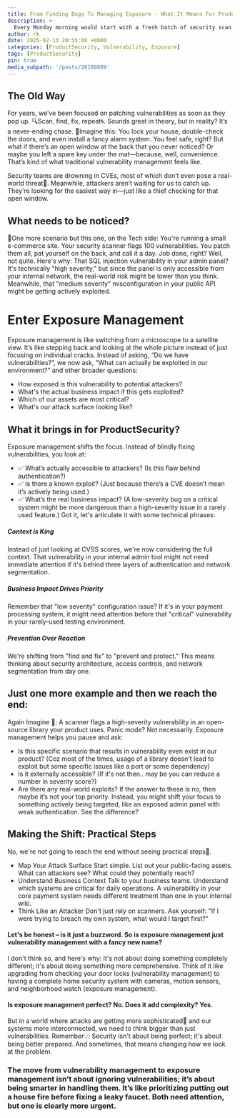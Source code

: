 ```yaml
---
title: From Finding Bugs To Managing Exposure - What It Means For Product Security
description: >-
  Every Monday morning would start with a fresh batch of security scan results, and we would dive into the endless cycle of patch-and-repeat. Sound familiar? Then let's dive in🏊‍♂️
author: rk
date: 2025-02-13 20:55:00 +0800
categories: [ProductSecurity, Vulnerability, Exposure]
tags: [ProductSecurity]
pin: true
media_subpath: '/posts/20180809'
---
```


## The Old Way
For years, we’ve been focused on patching vulnerabilities as soon as they pop up. 🔍Scan, find, fix, repeat🌀. Sounds great in theory, but in reality? It’s a never-ending chase. 
💭Imagine this: You lock your house, double-check the doors, and even install a fancy alarm system. You feel safe, right? 
But what if there’s an open window at the back that you never noticed? Or maybe you left a spare key under the mat—because, well, convenience. That’s kind of what traditional vulnerability management feels like.

Security teams are drowning in CVEs, most of which don’t even pose a real-world threat📢. Meanwhile, attackers aren’t waiting for us to catch up. They’re looking for the easiest way in—just like a thief checking for that open window.

## What needs to be noticed?
💭One more scenario but this one, on the Tech side: You're running a small e-commerce site. Your security scanner flags 100 vulnerabilities. You patch them all, pat yourself on the back, and call it a day. Job done, right?
Well, not quite. Here's why:
That SQL injection vulnerability in your admin panel? It's technically "high severity," but since the panel is only accessible from your internal network, the real-world risk might be lower than you think. 
Meanwhile, that "medium severity" misconfiguration in your public API might be getting actively exploited.

# Enter Exposure Management
Exposure management is like switching from a microscope to a satellite view. It’s like stepping back and looking at the whole picture instead of just focusing on individual cracks. 
Instead of asking, “Do we have vulnerabilities?”, we now ask, “What can actually be exploited in our environment?” and other broader questions:
* How exposed is this vulnerability to potential attackers?
* What's the actual business impact if this gets exploited?
* Which of our assets are most critical?
* What's our attack surface looking like?
  
## What it brings in for ProductSecurity?
Exposure management shifts the focus. Instead of blindly fixing vulnerabilities, you look at:
* ✅ What’s actually accessible to attackers? (Is this flaw behind authentication?)
* ✅ Is there a known exploit? (Just because there’s a CVE doesn’t mean it’s actively being used.)
* ✅ What’s the real business impact? (A low-severity bug on a critical system might be more dangerous than a high-severity issue in a rarely used feature.)
Got it, let's articulate it with some technical phrases:
##### Context is King
Instead of just looking at CVSS scores, we're now considering the full context. That vulnerability in your internal admin tool might not need immediate attention if it's behind three layers of authentication and network segmentation.
##### Business Impact Drives Priority
Remember that "low severity" configuration issue? If it's in your payment processing system, it might need attention before that "critical" vulnerability in your rarely-used testing environment.
##### Prevention Over Reaction
We're shifting from "find and fix" to "prevent and protect." This means thinking about security architecture, access controls, and network segmentation from day one.

## Just one more example and then we reach the end:
Again Imagine 💭: A scanner flags a high-severity vulnerability in an open-source library your product uses. Panic mode? Not necessarily. 
Exposure management helps you pause and ask:
* Is this specific scenario that results in vulnerability even exist in our product? (Coz most of the times, usage of a library doesn't lead to exploit but some specific issues like a port or some dependency)
* Is it externally accessible? (If it's not then.. may be you can reduce a number in severity score?)
* Are there any real-world exploits?
If the answer to these is no, then maybe it’s not your top priority.
Instead, you might shift your focus to something actively being targeted, like an exposed admin panel with weak authentication. See the difference?

## Making the Shift: Practical Steps
No, we're not going to reach the end without seeing practical steps📝.
* Map Your Attack Surface
Start simple. List out your public-facing assets. What can attackers see? What could they potentially reach?
* Understand Business Context
Talk to your business teams. Understand which systems are critical for daily operations. A vulnerability in your core payment system needs different treatment than one in your internal wiki.
* Think Like an Attacker
Don't just rely on scanners. Ask yourself: "If I were trying to breach my own system, what would I target first?"

#### Let's be honest – is it just a buzzword. So is exposure management just vulnerability management with a fancy new name?
I don't think so, and here's why: It's not about doing something completely different; it's about doing something more comprehensive. 
Think of it like upgrading from checking your door locks (vulnerability management) to having a complete home security system with cameras, motion sensors, and neighborhood watch (exposure management).

#### Is exposure management perfect? No. Does it add complexity? Yes. 
But in a world where attacks are getting more sophisticated🧩 and our systems more interconnected, we need to think bigger than just vulnerabilities.
Remember💡: Security isn't about being perfect; it's about being better prepared. And sometimes, that means changing how we look at the problem.

### The move from vulnerability management to exposure management isn’t about ignoring vulnerabilities; it’s about being smarter in handling them. It’s like prioritizing putting out a house fire before fixing a leaky faucet. Both need attention, but one is clearly more urgent.

